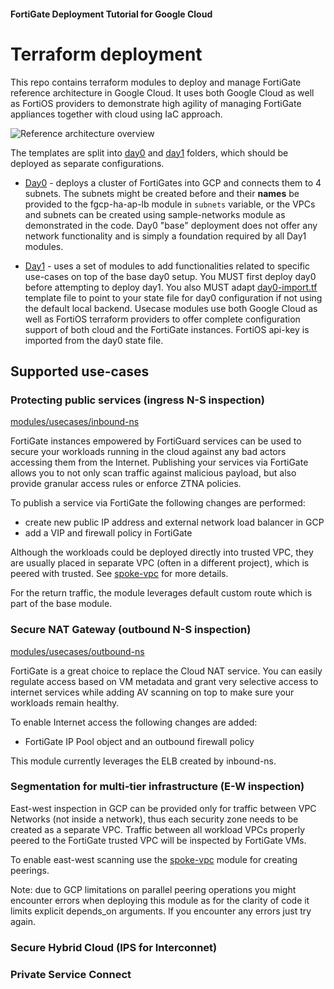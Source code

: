 #### FortiGate Deployment Tutorial for Google Cloud
# Terraform deployment

This repo contains terraform modules to deploy and manage FortiGate reference architecture in Google Cloud. It uses both Google Cloud as well as FortiOS providers to demonstrate high agility of managing FortiGate appliances together with cloud using IaC approach.

![Reference architecture overview](../docs/imgages/overview.svg)

The templates are split into [day0](day0/) and [day1](day1/) folders, which should be deployed as separate configurations.

* [Day0](day0) - deploys a cluster of FortiGates into GCP and connects them to 4 subnets. The subnets might be created before and their **names** be provided to the fgcp-ha-ap-lb module in `subnets` variable, or the VPCs and subnets can be created using sample-networks module as demonstrated in the code. Day0 "base" deployment does not offer any network functionality and is simply a foundation required by all Day1 modules.

* [Day1](day1) - uses a set of modules to add functionalities related to specific use-cases on top of the base day0 setup. You MUST first deploy day0 before attempting to deploy day1. You also MUST adapt [day0-import.tf](day1/day0-import.tf) template file to point to your state file for day0 configuration if not using the default local backend. Usecase modules use both Google Cloud as well as FortiOS terraform providers to offer complete configuration support of both cloud and the FortiGate instances. FortiOS api-key is imported from the day0 state file.


## Supported use-cases
### Protecting public services (ingress N-S inspection)
[modules/usecases/inbound-ns](../modules/usecases/inbound-ns)

FortiGate instances empowered by FortiGuard services can be used to secure your workloads running in the cloud against any bad actors accessing them from the Internet. Publishing your services via FortiGate allows you to not only scan traffic against malicious payload, but also provide granular access rules or enforce ZTNA policies.

To publish a service via FortiGate the following changes are performed:
- create new public IP address and external network load balancer in GCP
- add a VIP and firewall policy in FortiGate

Although the workloads could be deployed directly into trusted VPC, they are usually placed in separate VPC (often in a different project), which is peered with trusted. See [spoke-vpc](../modules/usecases/spoke-vpc) for more details.

For the return traffic, the module leverages default custom route which is part of the base module.

### Secure NAT Gateway (outbound N-S inspection)
[modules/usecases/outbound-ns](../modules/usecases/outbound-ns)

FortiGate is a great choice to replace the Cloud NAT service. You can easily regulate access based on VM metadata and grant very selective access to internet services while adding AV scanning on top to make sure your workloads remain healthy.

To enable Internet access the following changes are added:
- FortiGate IP Pool object and an outbound firewall policy

This module currently leverages the ELB created by inbound-ns.

### Segmentation for multi-tier infrastructure (E-W inspection)

East-west inspection in GCP can be provided only for traffic between VPC Networks (not inside a network), thus each security zone needs to be created as a separate VPC. Traffic between all workload VPCs properly peered to the FortiGate trusted VPC will be inspected by FortiGate VMs.

To enable east-west scanning use the [spoke-vpc](../modules/usecases/spoke-vpc) module for creating peerings.

Note: due to GCP limitations on parallel peering operations you might encounter errors when deploying this module as for the clarity of code it limits explicit depends_on arguments. If you encounter any errors just try again.

### Secure Hybrid Cloud (IPS for Interconnet)

### Private Service Connect
